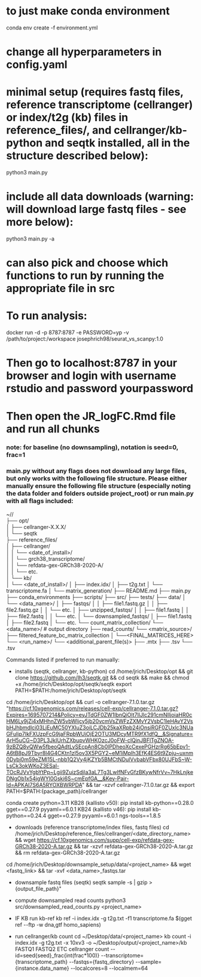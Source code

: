 # to just make conda environment
conda env create -f environment.yml

# change all hyperparameters in config.yaml

# minimal setup (requires fastq files, reference transcriptome (cellranger) or index/t2g (kb) files in reference_files/, and cellranger/kb-python and seqtk installed, all in the structure described below):
python3 main.py

# include all data downloads (warning: will download large fastq files - see more below):
python3 main.py -a

# can also pick and choose which functions to run by running the appropriate file in src


# To run analysis:
docker run -d -p 8787:8787 -e PASSWORD=yp -v /path/to/project:/workspace josephrich98/seurat_vs_scanpy:1.0
# Then go to localhost:8787 in your browser and login with username rstudio and password yourpassword
# Then open the JR_logFC.Rmd file and run all chunks


### note: for baseline (no downsampling), notation is seed=0, frac=1


### main.py without any flags does not download any large files, but only works with the following file structure. Please either manually ensure the following file structure (especially noting the data folder and folders outside project_root) or run main.py with all flags included:

~/<root>/  
├── opt/  
│   ├── cellranger-X.X.X/  
│   └── seqtk  
├── reference_files/  
│   ├── cellranger/  
│   │   └── <date_of_install>/  
│   │       └── grch38_transcriptome/  
│   │           └── refdata-gex-GRCh38-2020-A/  
│   │               └── etc.  
│   └── kb/  
│       └── <date_of_install>/
│           ├── index.idx/
│           ├── t2g.txt
│           └── transcriptome.fa
│
└── matrix_generation/
    ├── README.md
    ├── main.py
    ├── conda_environments
    ├── scripts/
    ├── src/
    ├── tests/
    ├── data/
    │   └── <data_name>/
    │       ├── fastqs/
    │       │   ├── file1.fastq.gz
    │       │   ├── file2.fastq.gz
    │       │   └── etc.
    │       ├── unzipped_fastqs/
    │       │   ├── file1.fastq
    │       │   ├── file2.fastq
    │       │   └── etc.
    │       └── downsampled_fastqs/
    │           ├── file1.fastq
    │           ├── file2.fastq
    │           └── etc.
    └── count_matrix_collection/
        └── <data_name>/   # output directory
            ├── read_counts/
            └── <matrix_source>/
                ├── filtered_feature_bc_matrix_collection
                │   └──<FINAL_MATRICES_HERE>
                └── <run_name>/
                    └── <additional_parent_file(s)>
                        ├── <matrix>.mtx
                        ├── <genes>.tsv
                        └── <barcodes>.tsv



Commands listed if preferred to run manually:
- installs (seqtk, cellranger, kb-python)
cd /home/jrich/Desktop/opt && git clone https://github.com/lh3/seqtk.git && cd seqtk && make && chmod +x /home/jrich/Desktop/opt/seqtk/seqtk export PATH=$PATH:/home/jrich/Desktop/opt/seqtk

cd /home/jrich/Desktop/opt &&
curl -o cellranger-7.1.0.tar.gz "https://cf.10xgenomics.com/releases/cell-exp/cellranger-7.1.0.tar.gz?Expires=1695707214&Policy=eyJTdGF0ZW1lbnQiOlt7IlJlc291cmNlIjoiaHR0cHM6Ly9jZi4xMHhnZW5vbWljcy5jb20vcmVsZWFzZXMvY2VsbC1leHAvY2VsbHJhbmdlci03LjEuMC50YXIuZ3oiLCJDb25kaXRpb24iOnsiRGF0ZUxlc3NUaGFuIjp7IkFXUzpFcG9jaFRpbWUiOjE2OTU3MDcyMTR9fX1dfQ__&Signature=ArH5uCG~D3PL3JkIUrhZXbupvWHKOzcJ0oFW-cIQinJBFlTgZNOA-9zBZQ8vQWw5fbeoQAdtLySEcpAn8Cb0lPDheoXcCexePGHzrRg65bEpv1-A6tB8pJ9Tbyr8l4G4CKtn1zl5ov3X5PGY2~eM1iMplh3EfK4ES6t9Zpju~uxnm0Dybj0m59eZMl15L-nbb1Q2Vy4jKZYb5BMCtNDulVvbabVFbx80UJFbS~W-LsCk3okWKoZ3ESal-TOcRJVvYgbYtPp~Lgii9ZuizSdjla3aL7Tg3LwIfNFvGfzBKywNfrVv~7HkLnjkeDNgOb1x54jgWYl0Gski6S~cmEpfGA__&Key-Pair-Id=APKAI7S6A5RYOXBWRPDA" && tar -xzvf cellranger-7.1.0.tar.gz && export PATH=$PATH:{package_path}/cellranger

conda create python=3.11
KB28 (kallisto v50): pip install kb-python==0.28.0 gget==0.27.9 pyyaml==6.0.1
KB24 (kallisto v46): pip install kb-python==0.24.4 gget==0.27.9 pyyaml==6.0.1 ngs-tools==1.8.5


- downloads (reference transcriptome/index files, fastq files)
cd /home/jrich/Desktop/reference_files/cellranger/<date_directory_name> && wget https://cf.10xgenomics.com/supp/cell-exp/refdata-gex-GRCh38-2020-A.tar.gz && tar -xzvf refdata-gex-GRCh38-2020-A.tar.gz && rm refdata-gex-GRCh38-2020-A.tar.gz

cd /home/jrich/Desktop/downsample_setup/data/<project_name> && wget <fastq_link> && tar -xvf <data_name>_fastqs.tar

- downsample fastq files (seqtk)
seqtk sample -s<seed> <fastqfile> <fastqfile> <frac> | gzip > {output_file_path}"

- compute downsampled read counts
python3 src/downsampled_read_counts.py <project_name> <frac>

- IF KB run kb-ref
kb ref -i index.idx -g t2g.txt -f1 transcriptome.fa $(gget ref --ftp -w dna,gtf homo_sapiens)

- run cellranger/kb count 
cd ~/Desktop/data/<project_name>
kb count -i index.idx -g t2g.txt -x 10xv3 -o ~/Desktop/output/<project_name>/kb FASTQ1 FASTQ2 ETC
cellranger count --id=seed{seed}_frac{int(frac*100)} --transcriptome={transcriptome_path} --fastqs={fastq_directory} --sample={instance.data_name} --localcores=8 --localmem=64

